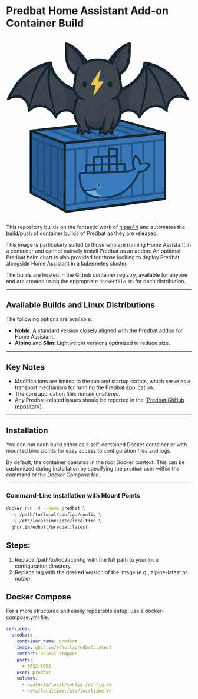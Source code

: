 # Predbat Home Assistant Add-on Container Build

![Predbat Docker](./misc/predbat-docker.png)

This repository builds on the fantastic work of [nipar44](https://hub.docker.com/r/nipar44/predbat_addon) and automates the build/push of container builds of Predbat as they are released.

This image is particularly suited to those who are running Home Assistant in a container and cannot natively install Predbat as an addon. An optional Predbat helm chart is also provided for those looking to deploy Predbat alongside Home Assistant in a kubernetes cluster.

The builds are hosted in the Github container registry, available for anyone and are created using the appropriate `dockerfile.OS` for each distribution.

---

## Available Builds and Linux Distributions

The following options are available:  
- **Noble**: A standard version closely aligned with the Predbat addon for Home Assistant.  
- **Alpine** and **Slim**: Lightweight versions optimized to reduce size.

---

## Key Notes

- Modifications are limited to the run and startup scripts, which serve as a transport mechanism for running the Predbat application.  
- The core application files remain unaltered.  
- Any Predbat-related issues should be reported in the [[Predbat GitHub repository](https://github.com/springfall2008/batpred)].

---

## Installation

You can run each build either as a self-contained Docker container or with mounted bind points for easy access to configuration files and logs.  

By default, the container operates in the root Docker context. This can be customized during installation by specifying the `predbat` user within the command or the Docker Compose file.

---

### Command-Line Installation with Mount Points

```bash
docker run -d --name predbat \
  -v /path/to/local/config:/config \
  -v /etc/localtime:/etc/localtime \
  ghcr.io/edhull/predbat:latest
```

## Steps:

1. Replace /path/to/local/config with the full path to your local configuration directory.
2. Replace tag with the desired version of the image (e.g., alpine-latest or noble).

## Docker Compose
For a more structured and easily repeatable setup, use a docker-compose.yml file.

```yaml
services:
  predbat:
    container_name: predbat
    image: ghcr.io/edhull/predbat:latest
    restart: unless-stopped
    ports:
      - 5052:5052
    user: predbat
    volumes:
      - /path/to/local/config:/config:rw
      - /etc/localtime:/etc/localtime:ro
```


